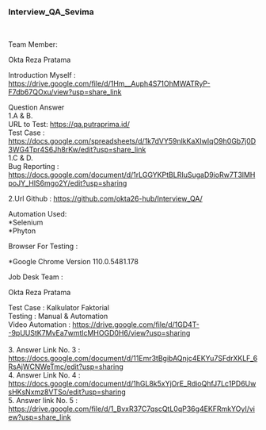 <h3>Interview_QA_Sevima</h3><br>

Team Member:

Okta Reza Pratama

Introduction Myself : https://drive.google.com/file/d/1Hm__Auph4S71OhMWATRyP-F7db67QOxu/view?usp=share_link

Question Answer<br>
1.A & B. 
<br>
URL to Test: https://qa.putraprima.id/<br>
Test Case : https://docs.google.com/spreadsheets/d/1k7dVY59nlkKaXIwIqO9h0Gb7j0D3WG4Tpr4S6Jh8rKw/edit?usp=share_link<br>
1.C & D.
<br>
Bug Reporting : https://docs.google.com/document/d/1rLGGYKPtBLRIuSugaD9ioRw7T3lMHpoJY_HlS6mgo2Y/edit?usp=sharing<br>

2.Url Github : https://github.com/okta26-hub/Interview_QA/

Automation Used:<br>
*Selenium<br>
*Phyton

Browser For Testing :

*Google Chrome Version 110.0.5481.178

Job Desk Team :

Okta Reza Pratama

Test Case : Kalkulator Faktorial<br>
Testing : Manual & Automation<br>
Video Automation : https://drive.google.com/file/d/1GD4T--9pUUStK7MvEa7wmtlcMHOGD0H6/view?usp=sharing<br>
<br>
3. Answer Link No. 3 : https://docs.google.com/document/d/11Emr3tBgibAQnjc4EKYu7SFdrXKLF_6RsAjWCNWeTmc/edit?usp=sharing
<br>
4. Answer Link No. 4 : https://docs.google.com/document/d/1hGL8k5xYjOrE_RdioQhfJ7Lc1PD6UwsHKsNxmz8VTSo/edit?usp=sharing
<br>
5. Answer link No. 5 : https://drive.google.com/file/d/1_BvxR37C7qscQtL0qP36g4EKFRmkYOyI/view?usp=share_link
<br>
